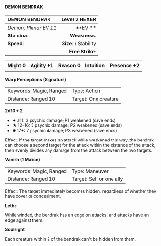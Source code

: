 #### DEMON BENDRAK

| DEMON BENDRAK         |      **Level 2 HEXER** |
| :-------------------- | ---------------------: |
| *Demon, Planar EV 11* |            \*\*EV \*\* |
| **Stamina**:          |          **Weakness**: |
| **Speed**:            | **Size**:  / Stability |
|                       |       **Free Strike**: |

| **Might** 0 | **Agility** +1 | **Reason** 0 | **Intuition** | **Presence** +2 |
| ----------- | -------------- | ------------ | ------------- | --------------- |
|             |                |              |               |                 |

**Warp Perceptions (Signature)**

|                         |                      |
| :---------------------- | :------------------- |
| Keywords: Magic, Ranged | Type: Action         |
| Distance: Ranged 10     | Target: One creature |

**2d10 + 2**

- ✦ ≤11: 3 psychic damage; P1 weakened (save ends)
- ★ 12–16: 5 psychic damage; P2 weakened (save ends)
- ✸ 17+: 7 psychic damage; P3 weakened (save ends)

Effect: If the target makes an attack while weakened this way, the bendrak can choose a second target for the attack within the distance of the attack, then evenly divides any damage from the attack between the two targets.

**Vanish (1 Malice)**

|                         |                          |
| :---------------------- | :----------------------- |
| Keywords: Magic, Ranged | Type: Maneuver           |
| Distance: Ranged 10     | Target: Self or one ally |

Effect: The target immediately becomes hidden, regardless of whether they have cover or concealment.

**Lethe**

While winded, the bendrak has an edge on attacks, and attacks have an edge against them.

**Soulsight**

Each creature within 2 of the bendrak can't be hidden from them.
